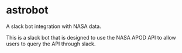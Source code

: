 # astrobot
A slack bot integration with NASA data.

This is a slack bot that is designed to use the NASA APOD API to allow users to query the API through slack. 
